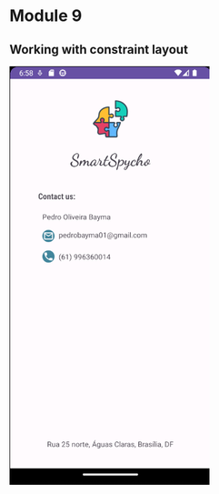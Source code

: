 # Module 9

## Working with constraint layout

![](https://github.com/PBayma/android_layout/blob/master/assets_git/module9_print.png)
